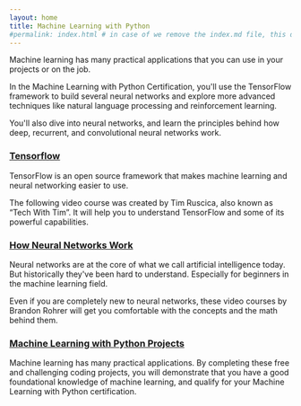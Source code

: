 ```yaml
---
layout: home
title: Machine Learning with Python
#permalink: index.html # in case of we remove the index.md file, this doc will be the index page
---
```


Machine learning has many practical applications that you can use in your projects or on the job.

In the Machine Learning with Python Certification, you'll use the TensorFlow framework to build several neural networks and explore more advanced techniques like natural language processing and reinforcement learning.

You'll also dive into neural networks, and learn the principles behind how deep, recurrent, and convolutional neural networks work.

### [Tensorflow](./)

TensorFlow is an open source framework that makes machine learning and neural networking easier to use.

The following video course was created by Tim Ruscica, also known as “Tech With Tim”. It will help you to understand TensorFlow and some of its powerful capabilities.

### [How Neural Networks Work](./json-apis-and-ajax/README.md)

Neural networks are at the core of what we call artificial intelligence today. But historically they've been hard to understand. Especially for beginners in the machine learning field.

Even if you are completely new to neural networks, these video courses by Brandon Rohrer will get you comfortable with the concepts and the math behind them.

### [Machine Learning with Python Projects](./data-visualization-projects/README.md)

Machine learning has many practical applications. By completing these free and challenging coding projects, you will demonstrate that you have a good foundational knowledge of machine learning, and qualify for your Machine Learning with Python certification.
